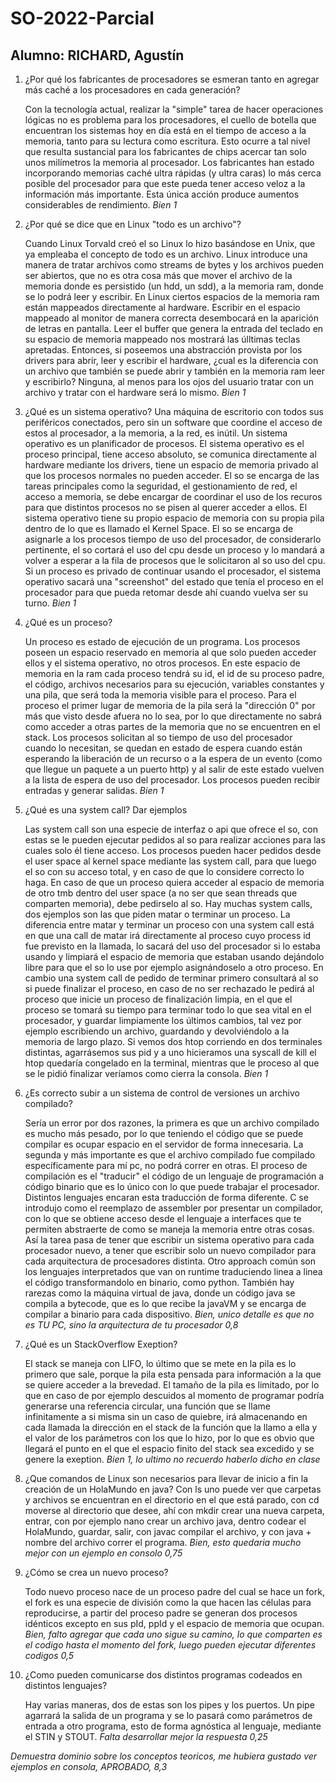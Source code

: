 # SO-2022-Parcial
## Alumno: RICHARD, Agustín

1) ¿Por qué los fabricantes de procesadores se esmeran tanto en agregar más caché a los procesadores en cada generación?

    Con la tecnología actual, realizar la "simple" tarea de hacer operaciones lógicas no es problema para los procesadores, el cuello de botella que encuentran los sistemas hoy en día está en el tiempo de acceso a la memoria, tanto para su lectura como escritura. Esto ocurre a tal nivel que resulta sustancial para los fabricantes de chips acercar tan solo unos milímetros la memoria al procesador.
Los fabricantes han estado incorporando memorias caché ultra rápidas (y ultra caras) lo más cerca posible del procesador para que este pueda tener acceso veloz a la información más importante. Esta única acción produce aumentos considerables de rendimiento. 
*Bien 1*

2) ¿Por qué se dice que en Linux "todo es un archivo"?

    Cuando Linux Torvald creó el so Linux lo hizo basándose en Unix, que ya empleaba el concepto de todo es un archivo. Linux introduce una manera de tratar archivos como streams de bytes y los archivos pueden ser abiertos, que no es otra cosa más que mover el archivo de la memoria donde es persistido (un hdd, un sdd), a la memoria ram, donde se lo podrá leer y escribir. En Linux ciertos espacios de la memoria ram están mappeados directamente al hardware. Escribir en el espacio mappeado al monitor de manera correcta desembocará en la aparición de letras en pantalla. Leer el buffer que genera la entrada del teclado en su espacio de memoria mappeado nos mostrará las úlltimas teclas apretadas. Entonces, si poseemos una abstracción provista por los drivers para abrir, leer y escribir el hardware, ¿cual es la diferencia con un archivo que también se puede abrir y también en la memoria ram leer y escribirlo? Ninguna, al menos para los ojos del usuario tratar con un archivo y tratar con el hardware será lo mismo. 
*Bien 1*

3) ¿Qué es un sistema operativo?
    Una máquina de escritorio con todos sus periféricos conectados, pero sin un software que coordine el acceso de estos al procesador, a la memoria, a la red, es inútil. Un sistema operativo es un planificador de procesos.  El sistema operativo es el proceso principal, tiene acceso absoluto, se comunica directamente al hardware mediante los drivers, tiene un espacio de memoria privado al que los procesos normales no pueden acceder. El so se encarga de las tareas principales como la seguridad, el gestionamiento de red, el acceso a memoria, se debe encargar de coordinar el uso de los recuros para que distintos procesos no se pisen al querer acceder a ellos.
    El sistema operativo tiene su propio espacio de memoria con su propia pila dentro de lo que es llamado el Kernel Space.
    El so se encarga de asignarle a los procesos tiempo de uso del procesador, de considerarlo pertinente, el so cortará el uso del cpu desde un proceso y lo mandará a volver a esperar a la fila de procesos que le solicitaron al so uso del cpu. Si un proceso es privado de continuar usando el procesador, el sistema operativo sacará una "screenshot" del estado que tenía el proceso en el procesador para que pueda retomar desde ahí cuando vuelva ser su turno.
*Bien 1*    

4) ¿Qué es un proceso? 

    Un proceso es estado de ejecución de un programa. Los procesos poseen un espacio reservado en memoria al que solo pueden acceder ellos y el sistema operativo, no otros procesos. En este espacio de memoria en la ram cada proceso tendrá su id, el id de su proceso padre, el código, archivos necesarios para su ejecución, variables constantes y una pila, que será toda la memoria visible para el proceso. Para el proceso el primer lugar de memoria de la pila será la "dirección 0" por más que visto desde afuera no lo sea, por lo que directamente no sabrá como acceder a otras partes de la memoria que no se encuentren en el stack. Los procesos solicitan al so tiempo de uso del procesador cuando lo necesitan, se quedan en estado de espera cuando están esperando la liberación de un recurso o a la espera de un evento (como que llegue un paquete a un puerto http) y al salir de este estado vuelven a la lista de espera de uso del procesador. Los procesos pueden recibir entradas y generar salidas.
*Bien 1*

5) ¿Qué es una system call? Dar ejemplos
    
    Las system call son una especie de interfaz o api que ofrece el so, con estas se le pueden ejecutar pedidos al so para realizar acciones para las cuales solo él tiene acceso.
    Los procesos pueden hacer pedidos desde el user space al kernel space mediante las system call, para que luego el so con su acceso total, y en caso de que lo considere correcto lo haga. En caso de que un proceso quiera acceder al espacio de memoria de otro tmb dentro del user space (a no ser que sean threads que comparten memoria), debe pedirselo al so. Hay muchas system calls, dos ejemplos son las que piden matar o terminar un proceso. La diferencia entre matar y terminar un proceso con una system call está en que una call de matar irá directamente al proceso cuyo process id fue previsto en la llamada, lo sacará del uso del procesador si lo estaba usando y limpiará el espacio de memoria que estaban usando dejándolo libre para que el so lo use por ejemplo asignándoselo a otro proceso. En cambio una system call de pedido de terminar primero consultará al so si puede finalizar el proceso, en caso de no ser rechazado le pedirá al proceso que inicie un proceso de finalización limpia, en el que el proceso se tomará su tiempo para terminar todo lo que sea vital en el procesador, y guardar limpiamente los últimos cambios, tal vez por ejemplo escribiendo un archivo, guardando y devolviéndolo a la memoria de largo plazo.
    Si vemos dos htop corriendo en dos terminales distintas, agarrásemos sus pid y a uno hicieramos una syscall de kill el htop quedaría congelado en la terminal, mientras que le proceso al que se le pidió finalizar veríamos como cierra la consola.
*Bien 1*

6) ¿Es correcto subir a un sistema de control de versiones un archivo compilado?

    Sería un error por dos razones, la primera es que un archivo compilado es mucho más pesado, por lo que teniendo el código que se puede compilar es ocupar espacio en el servidor de forma innecesaria.
    La segunda y más importante es que el archivo compilado fue compilado específicamente para mí pc, no podrá correr en otras.
    El proceso de compilación es el "traducir" el código de un lenguaje de programación a código binario que es lo único con lo que puede trabajar el procesador. Distintos lenguajes encaran esta traducción de forma diferente. C se introdujo como el reemplazo de assembler por presentar un compilador, con lo que se obtiene acceso desde el lenguaje a interfaces que te permiten abstraerte de como se maneja la memoria entre otras cosas. Así la tarea pasa de tener que escribir un sistema operativo para cada procesador nuevo, a tener que escribir solo un nuevo compilador para cada arquitectura de procesadores distinta.
    Otro approach común son los lenguajes interpretados que van on runtime traduciendo linea a linea el código transformandolo en binario, como python.
    También hay rarezas como la máquina virtual de java, donde un código java se compila a bytecode, que es lo que recibe la javaVM y se encarga de compilar a binario para cada dispositivo. 
*Bien, unico detalle es que no es TU PC, sino la arquitectura de tu procesador 0,8*

7) ¿Qué es un StackOverflow Exeption?

    El stack se maneja con LIFO, lo último que se mete en la pila es lo primero que sale, porque la pila esta pensada para información a la que se quiere acceder a la brevedad. El tamaño de la pila es limitado, por lo que en caso de por ejemplo descuidos al momento de programar podría generarse una referencia circular, una función que se llame infinitamente a si misma sin un caso de quiebre, irá almacenando en cada llamada la dirección en el stack de la función que la llamo a ella y el valor de los parámetros con los que lo hizo, por lo que es obvio que llegará el punto en el que el espacio finito del stack sea excedido y se genere la exeption.
*Bien 1, lo ultimo no recuerdo haberlo dicho en clase*

9) ¿Que comandos de Linux son necesarios para llevar de inicio a fin la creación de un HolaMundo en java?
    Con ls uno puede ver que carpetas y archivos se encuentran en el directorio en el que está parado, con cd moverse al directorio que desee, ahí con mkdir crear una nueva carpeta, entrar, con por ejemplo nano crear un archivo java, dentro codear el HolaMundo, guardar, salir, con javac compilar el archivo, y con java + nombre del archivo correr el programa.
*Bien, esto quedaria mucho mejor con un ejemplo en consolo 0,75*

10) ¿Cómo se crea un nuevo proceso?

    Todo nuevo proceso nace de un proceso padre del cual se hace un fork, el fork es una especie de división como la que hacen las células para reproducirse, a partir del proceso padre se generan dos procesos idénticos excepto en sus pId, ppId y el espacio de memoria que ocupan.
*Bien, falto agregar que cada uno sigue su camino, lo que comparten es el codigo hasta el momento del fork, luego pueden ejecutar diferentes codigos 0,5*

11) ¿Como pueden comunicarse dos distintos programas codeados en distintos lenguajes?

    Hay varias maneras, dos de estas son los pipes y los puertos.
    Un pipe agarrará la salida de un programa y se lo pasará como parámetros de entrada a otro programa, esto de forma agnóstica al lenguaje, mediante el STIN y STOUT.
*Falta desarrollar mejor la respuesta 0,25*

*Demuestra dominio sobre los conceptos teoricos, me hubiera gustado ver ejemplos en consola, APROBADO, 8,3*